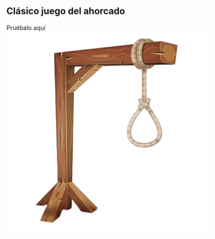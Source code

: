 ## Clásico juego del ahorcado

Pruébalo aquí <a href="https://juego-del-ahorcado-carmenfrontdev.netlify.app/"><img src="./assets/horca-completa-1.png" /></a>